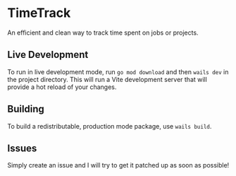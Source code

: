 # TimeTrack

An efficient and clean way to track time spent on jobs or projects.

## Live Development

To run in live development mode, run `go mod download` and then `wails dev` in the project directory. This will run a Vite development
server that will provide a hot reload of your changes.

## Building

To build a redistributable, production mode package, use `wails build`.

## Issues

Simply create an issue and I will try to get it patched up as soon as possible!